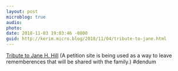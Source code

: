 ```yaml
---
layout: post
microblog: true
audio: 
photo: 
date: 2018-11-03 19:03:46 -0800
guid: http://kerim.micro.blog/2018/11/04/tribute-to-jane.html
---
```

[Tribute to Jane H. Hill](https://www.ipetitions.com/petition/tribute-to-jane-h-hill?fbclid=IwAR18bKh_wt4Zhr1uvqfN1BgfHBJcQ4Myqs9Qs1so-V_LvdVEOuSa9CdNwso) (A petition site is being used as a way to leave rememberences that will be shared with the family.) #dendum
